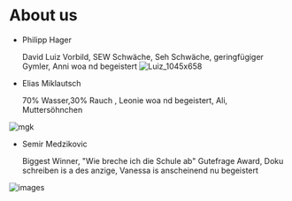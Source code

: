 # About us


* Philipp Hager

   David Luiz Vorbild, SEW Schwäche, Seh Schwäche, geringfügiger Gymler, Anni woa nd begeistert
 ![Luiz_1045x658](https://user-images.githubusercontent.com/95867791/201064313-25abbcb7-9279-4576-92d4-e5056a051e90.jpg)


* Elias Miklautsch

   70% Wasser,30% Rauch , Leonie woa nd begeistert, Ali, Muttersöhnchen

![mgk](https://user-images.githubusercontent.com/95867791/201064355-5067fe6e-52e0-45ab-9abe-bd47690055e7.jpg)

* Semir Medzikovic

   Biggest Winner, "Wie breche ich die Schule ab" Gutefrage Award, Doku schreiben is a des anzige, Vanessa is anscheinend nu begeistert
   
![images](https://user-images.githubusercontent.com/95867791/201064372-cae8d2ec-94b3-49c3-b308-9dbdd340b6ad.jpg)


